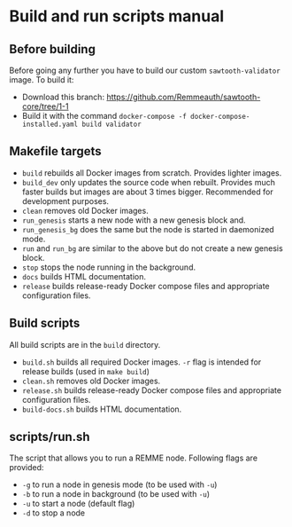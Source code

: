 # Build and run scripts manual

## Before building

Before going any further you have to build our custom `sawtooth-validator`
image. To build it:

* Download this branch: https://github.com/Remmeauth/sawtooth-core/tree/1-1
* Build it with the command
  `docker-compose -f docker-compose-installed.yaml build validator`

## Makefile targets

* `build` rebuilds all Docker images from scratch. Provides lighter images.
* `build_dev` only updates the source code when rebuilt. Provides much faster builds but images are
  about 3 times bigger. Recommended for development purposes.
* `clean` removes old Docker images.
* `run_genesis` starts a new node with a new genesis block and.
* `run_genesis_bg` does the same but the node is started in daemonized mode.
* `run` and `run_bg` are similar to the above but do not create a new genesis block.
* `stop` stops the node running in the background.
* `docs` builds HTML documentation.
* `release` builds release-ready Docker compose files and appropriate configuration files.

## Build scripts

All build scripts are in the `build` directory.

* `build.sh` builds all required Docker images. `-r` flag is intended for release builds (used in
  `make build`)
* `clean.sh` removes old Docker images.
* `release.sh` builds release-ready Docker compose files and appropriate configuration files.
* `build-docs.sh` builds HTML documentation.

## scripts/run.sh

The script that allows you to run a REMME node. Following flags are provided:

* `-g` to run a node in genesis mode (to be used with `-u`)
* `-b` to run a node in background (to be used with `-u`)
* `-u` to start a node (default flag)
* `-d` to stop a node
